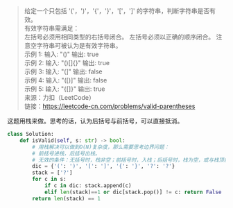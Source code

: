 > 给定一个只包括 '('，')'，'{'，'}'，'['，']' 的字符串，判断字符串是否有效。  
有效字符串需满足：  
左括号必须用相同类型的右括号闭合。
左括号必须以正确的顺序闭合。
注意空字符串可被认为是有效字符串。  
示例 1:
输入: "()"
输出: true  
示例 2:
输入: "()[]{}"
输出: true  
示例 3:
输入: "(]"
输出: false  
示例 4:
输入: "([)]"
输出: false  
示例 5:
输入: "{[]}"
输出: true   
来源：力扣（LeetCode）  
链接：https://leetcode-cn.com/problems/valid-parentheses

这题用栈来做。思考的话，认为后括号与前括号，可以直接抵消。

```Python
class Solution:
    def isValid(self, s: str) -> bool:
        # 用栈解决可以做到O(N)复杂度，那么需要思考边界问题：
        # 前括号进栈，后括号出栈。
        # 无效的条件：无括号时，栈非空；前括号时，入栈；后括号时，栈为空，或与栈顶前括号不匹配； # 这些细节感觉在编程时写就行了
        dic = {'(': ')', '[': ']', '{': '}', '?': '?'}
        stack = ['?']
        for c in s:
            if c in dic: stack.append(c)
            elif len(stack)==1 or dic[stack.pop()] != c: return False
        return len(stack) == 1
```